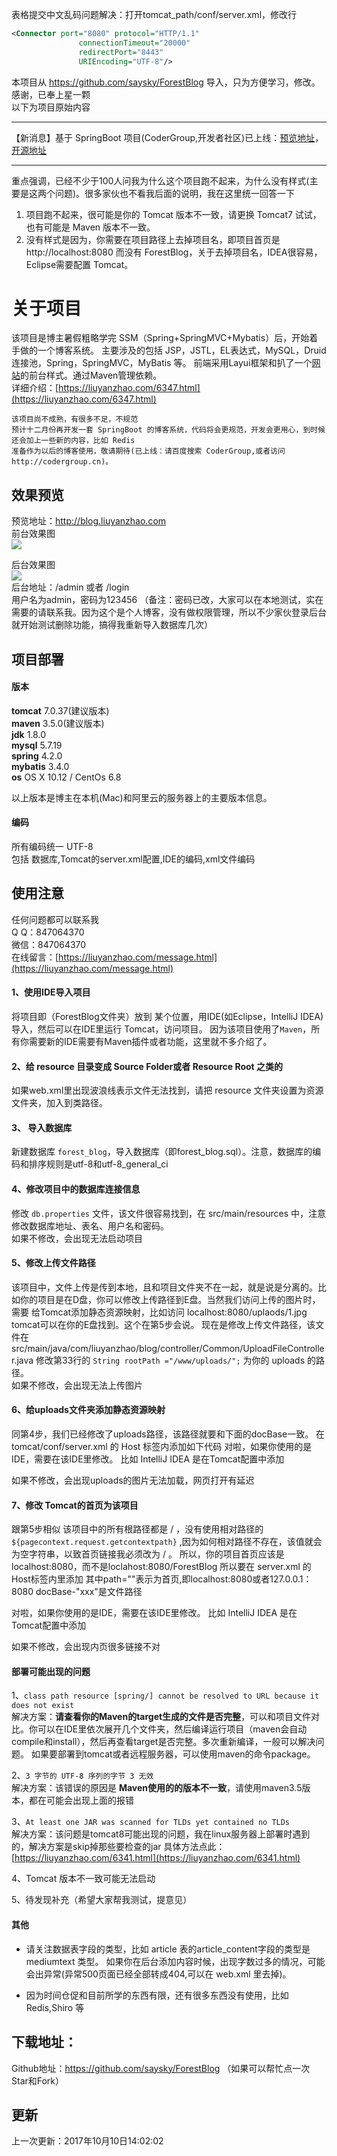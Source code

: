 表格提交中文乱码问题解决：打开tomcat_path/conf/server.xml，修改行
```xml
<Connector port="8080" protocol="HTTP/1.1"
               connectionTimeout="20000"
               redirectPort="8443"
               URIEncoding="UTF-8"/>
```
本项目从 https://github.com/saysky/ForestBlog 导入，只为方便学习，修改。感谢，已奉上星一颗  <br />
以下为项目原始内容 <br />
<hr />


【新消息】基于 SpringBoot 项目(CoderGroup,开发者社区)已上线：[预览地址](http://codergroup.cn)，[开源地址](https://github.com/saysky/CoderGroup)
<br/>
<hr/>

重点强调，已经不少于100人问我为什么这个项目跑不起来，为什么没有样式(主要是这两个问题)。很多家伙也不看我后面的说明，我在这里统一回答一下 <br/>
1. 项目跑不起来，很可能是你的 Tomcat 版本不一致，请更换 Tomcat7 试试，也有可能是 Maven 版本不一致。 <br/>
2. 没有样式是因为，你需要在项目路径上去掉项目名，即项目首页是 http://localhost:8080 而没有 ForestBlog，关于去掉项目名，IDEA很容易，Eclipse需要配置 Tomcat。

# 关于项目

该项目是博主暑假粗略学完 SSM（Spring+SpringMVC+Mybatis）后，开始着手做的一个博客系统。
主要涉及的包括 JSP，JSTL，EL表达式，MySQL，Druid连接池，Spring，SpringMVC，MyBatis 等。
前端采用Layui框架和扒了一个[网站](http://liuyanzhao.com)的前台样式。通过Maven管理依赖。 <br/>
详细介绍：[https://liuyanzhao.com/6347.html](https://liuyanzhao.com/6347.html)

```` 
该项目尚不成熟，有很多不足，不规范
预计十二月份再开发一套 SpringBoot 的博客系统，代码将会更规范，开发会更用心，到时候还会加上一些新的内容，比如 Redis 
准备作为以后的博客使用，敬请期待(已上线：请百度搜索 CoderGroup,或者访问 http://codergroup.cn)。
````



## 效果预览

预览地址：http://blog.liuyanzhao.com  <br/>
前台效果图  <br/>
![](https://liuyanzhao.com/wp-content/uploads/2017/10/front-1024x608.jpg)

后台效果图  <br/>
![](https://liuyanzhao.com/wp-content/uploads/2017/10/back-1024x611.jpg)
<br/>
后台地址：/admin 或者 /login <br/>
用户名为admin，密码为123456  （备注：密码已改，大家可以在本地测试，实在需要的请联系我。因为这个是个人博客，没有做权限管理，所以不少家伙登录后台就开始测试删除功能，搞得我重新导入数据库几次）

## 项目部署
#### 版本
**tomcat** 7.0.37(建议版本)  <br/>
**maven** 3.5.0(建议版本)  <br/>
**jdk** 1.8.0   <br/>
**mysql** 5.7.19   <br/>
**spring** 4.2.0   <br/>
**mybatis** 3.4.0   <br/>
**os** OS X 10.12 / CentOs 6.8   <br/>

以上版本是博主在本机(Mac)和阿里云的服务器上的主要版本信息。

#### 编码
所有编码统一 UTF-8  <br/>
包括 数据库,Tomcat的server.xml配置,IDE的编码,xml文件编码


## 使用注意
任何问题都可以联系我 <br/>
Q Q：847064370 <br/>
微信：847064370 <br/>
在线留言：[https://liuyanzhao.com/message.html](https://liuyanzhao.com/message.html)

#### 1、使用IDE导入项目  <br/>
将项目即（ForestBlog文件夹）放到 某个位置，用IDE(如Eclipse，IntelliJ IDEA)导入，然后可以在IDE里运行 Tomcat，访问项目。
因为该项目使用了`Maven`，所有你需要新的IDE需要有Maven插件或者功能，这里就不多介绍了。

#### 2、给 resource 目录变成 Source Folder或者 Resource Root 之类的
如果web.xml里出现波浪线表示文件无法找到，请把 resource 文件夹设置为资源文件夹，加入到类路径。


#### 3、 导入数据库   <br/>
新建数据库 `forest_blog`，导入数据库（即forest_blog.sql）。注意，数据库的编码和排序规则是utf-8和utf-8_general_ci


#### 4、修改项目中的数据库连接信息   <br/>
修改 `db.properties` 文件，该文件很容易找到，在 src/main/resources 中，注意修改数据库地址、表名、用户名和密码。<br/>
如果不修改，会出现无法启动项目
 
#### 5、修改上传文件路径   <br/>
该项目中，文件上传是传到本地，且和项目文件夹不在一起，就是说是分离的。比如你的项目是在D盘，你可以修改上传路径到E盘。当然我们访问上传的图片时，需要   给Tomcat添加静态资源映射，比如访问 localhost:8080/uplaods/1.jpg tomcat可以在你的E盘找到。这个在第5步会说。
现在是修改上传文件路径，该文件在 src/main/java/com/liuyanzhao/blog/controller/Common/UploadFileController.java
修改第33行的 `String rootPath ="/www/uploads/";` 为你的 uploads 的路径。<br/>
如果不修改，会出现无法上传图片
 
#### 6、给uploads文件夹添加静态资源映射 <br/>
同第4步，我们已经修改了uploads路径，该路径就要和下面的docBase一致。
在 tomcat/conf/server.xml 的 Host 标签内添加如下代码
<Context path="/uploads" docBase="/www/uploads" debug="0" reloadable="true" />
对啦，如果你使用的是IDE，需要在该IDE里修改。
比如 IntelliJ IDEA 是在Tomcat配置中添加<br/>


如果不修改，会出现uploads的图片无法加载，网页打开有延迟
 
#### 7、修改 Tomcat的首页为该项目   <br/>
跟第5步相似
该项目中的所有根路径都是 / ，没有使用相对路径的 `${pagecontext.request.getcontextpath}` ,因为如何相对路径不存在，该值就会为空字符串，以致首页链接我必须改为 / 。
所以，你的项目首页应该是 localhost:8080，而不是loclahost:8080/ForestBlog
所以要在 server.xml 的Host标签内里添加
<Context path="" docBase="/www/server/panel/vhost/tomcat/ForestBlog" debug="0" reloadable="true" />
其中path=""表示为首页,即localhost:8080或者127.0.0.1：8080
docBase-"xxx"是文件路径


对啦，如果你使用的是IDE，需要在该IDE里修改。
比如 IntelliJ IDEA 是在Tomcat配置中添加<br/>


如果不修改，会出现内页很多链接不对


#### 部署可能出现的问题
1、`class path resource [spring/] cannot be resolved to URL because it does not exist`   <br/>
解决方案：**请查看你的Maven的target生成的文件是否完整**，可以和项目文件对比。你可以在IDE里依次展开几个文件夹，然后编译运行项目（maven会自动compile和install），然后再查看target是否完整。多次重新编译，一般可以解决问题。
如果要部署到tomcat或者远程服务器，可以使用maven的命令package。

2、`3 字节的 UTF-8 序列的字节 3 无效`   <br/>
解决方案：该错误的原因是 **Maven使用的的版本不一致**，请使用maven3.5版本，都在可能会出现上面的报错
 
3、`At least one JAR was scanned for TLDs yet contained no TLDs` <br/>
解决方案：该问题是tomcat8可能出现的问题，我在linux服务器上部署时遇到的，解决方案是skip掉那些要检查的jar
具体方法点此：[https://liuyanzhao.com/6341.html](https://liuyanzhao.com/6341.html)

4、Tomcat 版本不一致可能无法启动

5、待发现补充（希望大家帮我测试，提意见）




#### 其他
* 请关注数据表字段的类型，比如 article 表的article_content字段的类型是 mediumtext 类型。
如果你在后台添加内容时候，出现字数过多的情况，可能会出异常(异常500页面已经全部转成404,可以在 web.xml 里去掉)。

* 因为时间仓促和目前所学的东西有限，还有很多东西没有使用，比如 Redis,Shiro 等



## 下载地址：
Github地址：https://github.com/saysky/ForestBlog
（如果可以帮忙点一次Star和Fork）
 
## 更新
上一次更新：2017年10月10日14:02:02
